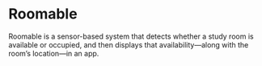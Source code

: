 # Roomable
Roomable is a sensor-based system that detects whether a study room is available or occupied, and then displays that availability—along with the room’s location—in an app.
